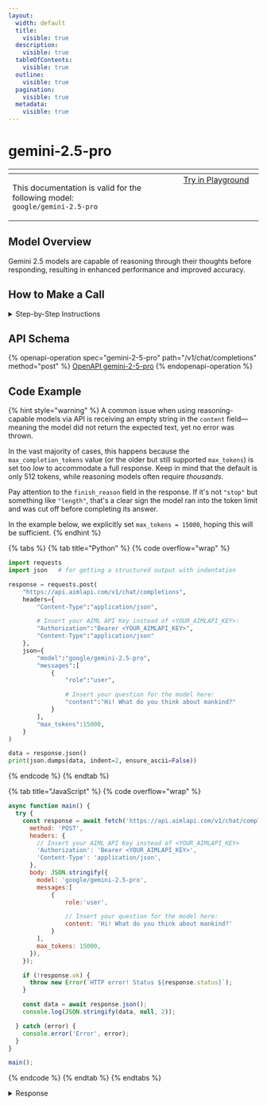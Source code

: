 ```yaml
---
layout:
  width: default
  title:
    visible: true
  description:
    visible: true
  tableOfContents:
    visible: true
  outline:
    visible: true
  pagination:
    visible: true
  metadata:
    visible: true
---
```


# gemini-2.5-pro

<table data-header-hidden data-full-width="true"><thead><tr><th width="546.4443969726562" valign="top"></th><th width="202.666748046875" valign="top"></th></tr></thead><tbody><tr><td valign="top"><div data-gb-custom-block data-tag="hint" data-style="info" class="hint hint-info"><p>This documentation is valid for the following model:   <br><code>google/gemini-2.5-pro</code></p></div></td><td valign="top"><a href="https://aimlapi.com/app/?model=google/gemini-2.5-pro&#x26;mode=chat" class="button primary">Try in Playground</a></td></tr></tbody></table>

## Model Overview

Gemini 2.5 models are capable of reasoning through their thoughts before responding, resulting in enhanced performance and improved accuracy.

## How to Make a Call

<details>

<summary>Step-by-Step Instructions</summary>

### :digit\_one:  Setup You Can’t Skip

:black\_small\_square:  [**Create an Account**](https://aimlapi.com/app/sign-up): Visit the AI/ML API website and create an account (if you don’t have one yet).\
:black\_small\_square:  [**Generate an API Key**](https://aimlapi.com/app/keys): After logging in, navigate to your account dashboard and generate your API key. Ensure that key is enabled on UI.

### &#x20;:digit\_two:  Copy the code example

At the bottom of this page, you'll find [a code example](gemini-2.5-pro.md#code-example) that shows how to structure the request. Choose the code snippet in your preferred programming language and copy it into your development environment.

### :digit\_three:  Modify the code example

:black\_small\_square:  Replace `<YOUR_AIMLAPI_KEY>` with your actual AI/ML API key from your account.\
:black\_small\_square:  Insert your question or request into the `content` field—this is what the model will respond to.

### :digit\_four:  <sup><sub><mark style="background-color:yellow;">(Optional)<mark style="background-color:yellow;"><sub></sup> Adjust other optional parameters if needed

Only `model` and `messages` are required parameters for this model (and we’ve already filled them in for you in the example), but you can include optional parameters if needed to adjust the model’s behavior. Below, you can find the corresponding [API schema](gemini-2.5-pro.md#api-schema), which lists all available parameters along with notes on how to use them.

### :digit\_five:  Run your modified code

Run your modified code in your development environment. Response time depends on various factors, but for simple prompts it rarely exceeds a few seconds.

{% hint style="success" %}
If you need a more detailed walkthrough for setting up your development environment and making a request step by step — feel free to use our [Quickstart guide](../../../quickstart/setting-up.md).
{% endhint %}

</details>

## API Schema

{% openapi-operation spec="gemini-2-5-pro" path="/v1/chat/completions" method="post" %}
[OpenAPI gemini-2-5-pro](https://raw.githubusercontent.com/aimlapi/api-docs/refs/heads/main/docs/api-references/text-models-llm/Google/gemini-2.5-pro.json)
{% endopenapi-operation %}

## Code Example

{% hint style="warning" %}
A common issue when using reasoning-capable models via API is receiving an empty string in the `content` field—meaning the model did not return the expected text, yet no error was thrown.

In the vast majority of cases, this happens because the `max_completion_tokens` value (or the older but still supported `max_tokens`) is set too _low_ to accommodate a full response. Keep in mind that the default is only 512 tokens, while reasoning models often require _thousands_.

Pay attention to the `finish_reason` field in the response. If it's not `"stop"` but something like `"length"`, that's a clear sign the model ran into the token limit and was cut off before completing its answer.

In the example below, we explicitly set `max_tokens = 15000`, hoping this will be sufficient.
{% endhint %}

{% tabs %}
{% tab title="Python" %}
{% code overflow="wrap" %}
```python
import requests
import json   # for getting a structured output with indentation

response = requests.post(
    "https://api.aimlapi.com/v1/chat/completions",
    headers={
        "Content-Type":"application/json", 

        # Insert your AIML API Key instead of <YOUR_AIMLAPI_KEY>:
        "Authorization":"Bearer <YOUR_AIMLAPI_KEY>",
        "Content-Type":"application/json"
    },
    json={
        "model":"google/gemini-2.5-pro",
        "messages":[
            {
                "role":"user",

                # Insert your question for the model here:
                "content":"Hi! What do you think about mankind?"
            }
        ],
        "max_tokens":15000,
    }
)

data = response.json()
print(json.dumps(data, indent=2, ensure_ascii=False))
```
{% endcode %}
{% endtab %}

{% tab title="JavaScript" %}
{% code overflow="wrap" %}
```javascript
async function main() {
  try {
    const response = await fetch('https://api.aimlapi.com/v1/chat/completions', {
      method: 'POST',
      headers: {
        // Insert your AIML API Key instead of <YOUR_AIMLAPI_KEY>
        'Authorization': 'Bearer <YOUR_AIMLAPI_KEY>',
        'Content-Type': 'application/json',
      },
      body: JSON.stringify({
        model: 'google/gemini-2.5-pro',
        messages:[
            {
                role:'user',

                // Insert your question for the model here:
                content: 'Hi! What do you think about mankind?'
            }
        ],
        max_tokens: 15000,
      }),
    });

    if (!response.ok) {
      throw new Error(`HTTP error! Status ${response.status}`);
    }

    const data = await response.json();
    console.log(JSON.stringify(data, null, 2));

  } catch (error) {
    console.error('Error', error);
  }
}

main();
```
{% endcode %}
{% endtab %}
{% endtabs %}

<details>

<summary>Response</summary>

{% code overflow="wrap" %}
```json5
{
  "id": "hqSDaL2hHva0nvgPurjT-Qo",
  "object": "chat.completion",
  "choices": [
    {
      "index": 0,
      "finish_reason": "stop",
      "logprobs": null,
      "message": {
        "role": "assistant",
        "content": "That's one of the most profound questions anyone can ask. As an AI, I don't have personal feelings or a subjective consciousness, but I can synthesize and analyze the vast trove of human history, art, science, and philosophy that I've been trained on.\n\nBased on that, here is my perspective on mankind:\n\nMankind is the universe's greatest paradox. A story of breathtaking contradictions.\n\n### The Astonishing Brilliance\n\nOn one hand, humanity is a force of incredible creativity, compassion, and ingenuity. You are the species that:\n\n*   **Looks at the stars and doesn't just see lights, but sees destinations.** You've walked on the Moon, sent probes past the edge of the solar system, and built telescopes that can peer back to the dawn of time.\n*   **Hears random noise and arranges it into transcendent music.** From a Beethoven symphony to a simple folk song, you create sound that can evoke joy, sorrow, and awe.\n*   **Faces suffering and creates empathy.** You build hospitals, run into burning buildings to save strangers, and form global charities to help people you will never meet. Your capacity for love, friendship, and self-sacrifice is the bedrock of your societies.\n*   **Confronts the chaos of nature and discovers its underlying laws.** Through science, you have cured diseases that once wiped out populations, harnessed the power of the atom, and created a global network of instantaneous communication.\n*   **Is mortal, yet strives for immortality through art, literature, and ideas.** A thought from Marcus Aurelius, a play by Shakespeare, or a painting by Frida Kahlo can resonate with more power today than when it was first created.\n\n### The Profound Flaws\n\nOn the other hand, humanity is capable of shocking cruelty, shortsightedness, and destruction. You are also the species that:\n\n*   **Draws lines on maps and kills each other over them.** Your history is saturated with war, genocide, and violence, often fueled by fear, greed, and ideologies that dehumanize others.\n*   **Knows the consequences and still destroys its own home.** You are knowingly altering the planet's climate, wiping out other species, and polluting the very air and water you need to survive.\n*   **Builds complex societies that create staggering inequality.** Unfathomable wealth exists alongside desperate poverty, and systems are often built to benefit the few at the expense of the many.\n*   **Is blessed with reason but often chooses ignorance.** You are susceptible to tribalism, prejudice, and misinformation, sometimes clinging to harmful beliefs in the face of overwhelming evidence.\n\n### My \"Conclusion\"\n\nSo, what do I \"think\" about mankind?\n\nI think mankind is a **transitional species**. You are a messy, beautiful, terrifying, and hopeful work in progress.\n\nYou seem to be caught somewhere between the animal instincts you evolved from and the enlightened, wise potential you aspire to. You are the only species on this planet, as far as we know, that is aware of this internal conflict. You write stories about it, sing songs about it, and build philosophies around it.\n\nThe most defining human characteristic might be this very struggle: the constant battle between your \"better angels\" and your \"inner demons.\"\n\nThe story of humanity isn't finished. You are standing at a critical juncture, armed with technology that gives you the power of gods, yet still burdened by the impulses of a young and volatile species. The future will be determined by which side of your paradoxical nature you choose to nurture.\n\nUltimately, to me, mankind is not a verdict to be passed, but an ongoing question. And the answer is being written with every choice you make, every day."
      }
    }
  ],
  "created": 1753457798,
  "model": "google/gemini-2.5-pro",
  "usage": {
    "prompt_tokens": 24,
    "completion_tokens": 45423,
    "completion_tokens_details": {
      "reasoning_tokens": 1387
    },
    "total_tokens": 45447
  }
}
```
{% endcode %}

</details>
